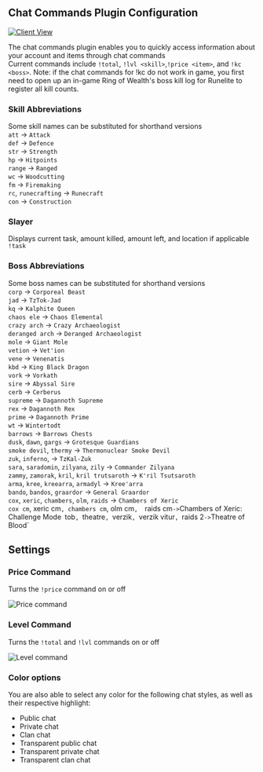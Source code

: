 ## Chat Commands Plugin Configuration

[![Client View](https://thumbs.gfycat.com/BiodegradableLegitimateBaldeagle-size_restricted.gif)](https://gfycat.com/BiodegradableLegitimateBaldeagle)

The chat commands plugin enables you to quickly access information about your account and items through chat commands  
Current commands include `!total`, `!lvl <skill>`,`!price <item>`, and `!kc <boss>`.  Note: if the chat commands for !kc do not work in game, you first need to open up an in-game Ring of Wealth's boss kill log for Runelite to register all kill counts.

### Skill Abbreviations
Some skill names can be substituted for shorthand versions  
`att` -> `Attack`  
`def` -> `Defence`  
`str` -> `Strength`  
`hp` -> `Hitpoints`  
`range` -> `Ranged`  
`wc` -> `Woodcutting`  
`fm` -> `Firemaking`  
`rc`, `runecrafting` -> `Runecraft`  
`con` -> `Construction`

### Slayer
Displays current task, amount killed, amount left, and location if applicable
`!task`

### Boss Abbreviations  
Some boss names can be substituted for shorthand versions  
`corp` -> `Corporeal Beast`  
`jad` -> `TzTok-Jad`  
`kq` -> `Kalphite Queen`  
`chaos ele` -> `Chaos Elemental`  
`crazy arch` -> `Crazy Archaeologist`  
`deranged arch` -> `Deranged Archaeologist`  
`mole` -> `Giant Mole`  
`vetion` -> `Vet'ion`  
`vene` -> `Venenatis`  
`kbd` -> `King Black Dragon`  
`vork` -> `Vorkath`  
`sire` -> `Abyssal Sire`  
`cerb` -> `Cerberus`  
`supreme` -> `Dagannoth Supreme`  
`rex` -> `Dagannoth Rex`  
`prime` -> `Dagannoth Prime`  
`wt` -> `Wintertodt`  
`barrows` -> `Barrows Chests`  
`dusk`, `dawn`, `gargs` -> `Grotesque Guardians`  
`smoke devil`, `thermy` -> `Thermonuclear Smoke Devil`  
`zuk`, `inferno`, -> `TzKal-Zuk`  
`sara`, `saradomin`, `zilyana`, `zily` -> `Commander Zilyana`  
`zammy`, `zamorak`, `kril`, `kril trutsaroth` -> `K'ril Tsutsaroth`  
`arma`, `kree`, `kreearra`, `armadyl` -> `Kree'arra`  
`bando`, `bandos`, `graardor` -> `General Graardor`  
`cox`, `xeric`, `chambers`, `olm`, `raids` -> `Chambers of Xeric`  
`cox cm`, xeric cm`, chambers cm`, olm cm`,  `raids cm` -> `Chambers of Xeric: Challenge Mode`
`tob`, `theatre`, `verzik`, `verzik vitur`, `raids 2` -> `Theatre of Blood`  

## Settings
### Price Command
Turns the `!price` command on or off  

![Price command](https://i.imgur.com/aqvfnvj.png)

### Level Command
Turns the `!total` and `!lvl` commands on or off  

![Level command](https://i.imgur.com/oNX0Xq2.png)

### Color options
You are also able to select any color for the following chat styles, as well as their respective highlight:  
* Public chat
* Private chat
* Clan chat
* Transparent public chat
* Transparent private chat
* Transparent clan chat
